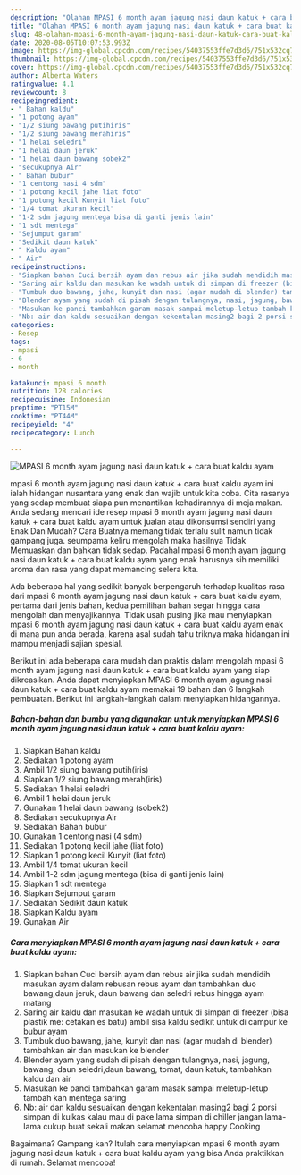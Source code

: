 ```yaml
---
description: "Olahan MPASI 6 month ayam jagung nasi daun katuk + cara buat kaldu ayam | Resep Bumbu MPASI 6 month ayam jagung nasi daun katuk + cara buat kaldu ayam Yang Enak Banget"
title: "Olahan MPASI 6 month ayam jagung nasi daun katuk + cara buat kaldu ayam | Resep Bumbu MPASI 6 month ayam jagung nasi daun katuk + cara buat kaldu ayam Yang Enak Banget"
slug: 48-olahan-mpasi-6-month-ayam-jagung-nasi-daun-katuk-cara-buat-kaldu-ayam-resep-bumbu-mpasi-6-month-ayam-jagung-nasi-daun-katuk-cara-buat-kaldu-ayam-yang-enak-banget
date: 2020-08-05T10:07:53.993Z
image: https://img-global.cpcdn.com/recipes/54037553ffe7d3d6/751x532cq70/mpasi-6-month-ayam-jagung-nasi-daun-katuk-cara-buat-kaldu-ayam-foto-resep-utama.jpg
thumbnail: https://img-global.cpcdn.com/recipes/54037553ffe7d3d6/751x532cq70/mpasi-6-month-ayam-jagung-nasi-daun-katuk-cara-buat-kaldu-ayam-foto-resep-utama.jpg
cover: https://img-global.cpcdn.com/recipes/54037553ffe7d3d6/751x532cq70/mpasi-6-month-ayam-jagung-nasi-daun-katuk-cara-buat-kaldu-ayam-foto-resep-utama.jpg
author: Alberta Waters
ratingvalue: 4.1
reviewcount: 8
recipeingredient:
- " Bahan kaldu"
- "1 potong ayam"
- "1/2 siung bawang putihiris"
- "1/2 siung bawang merahiris"
- "1 helai seledri"
- "1 helai daun jeruk"
- "1 helai daun bawang sobek2"
- "secukupnya Air"
- " Bahan bubur"
- "1 centong nasi 4 sdm"
- "1 potong kecil jahe liat foto"
- "1 potong kecil Kunyit liat foto"
- "1/4 tomat ukuran kecil"
- "1-2 sdm jagung mentega bisa di ganti jenis lain"
- "1 sdt mentega"
- "Sejumput garam"
- "Sedikit daun katuk"
- " Kaldu ayam"
- " Air"
recipeinstructions:
- "Siapkan bahan Cuci bersih ayam dan rebus air jika sudah mendidih masukan ayam dalam rebusan rebus ayam dan tambahkan duo bawang,daun jeruk, daun bawang dan seledri rebus hingga ayam matang"
- "Saring air kaldu dan masukan ke wadah untuk di simpan di freezer (bisa plastik me: cetakan es batu) ambil sisa kaldu sedikit untuk di campur ke bubur ayam"
- "Tumbuk duo bawang, jahe, kunyit dan nasi (agar mudah di blender) tambahkan air dan masukan ke blender"
- "Blender ayam yang sudah di pisah dengan tulangnya, nasi, jagung, bawang, daun seledri,daun bawang, tomat, daun katuk, tambahkan kaldu dan air"
- "Masukan ke panci tambahkan garam masak sampai meletup-letup tambah kan mentega saring"
- "Nb: air dan kaldu sesuaikan dengan kekentalan masing2 bagi 2 porsi simpan di kulkas kalau mau di pake lama simpan di chiller jangan lama-lama cukup buat sekali makan selamat mencoba happy Cooking"
categories:
- Resep
tags:
- mpasi
- 6
- month

katakunci: mpasi 6 month 
nutrition: 128 calories
recipecuisine: Indonesian
preptime: "PT15M"
cooktime: "PT44M"
recipeyield: "4"
recipecategory: Lunch

---
```



![MPASI 6 month ayam jagung nasi daun katuk + cara buat kaldu ayam](https://img-global.cpcdn.com/recipes/54037553ffe7d3d6/751x532cq70/mpasi-6-month-ayam-jagung-nasi-daun-katuk-cara-buat-kaldu-ayam-foto-resep-utama.jpg)


mpasi 6 month ayam jagung nasi daun katuk + cara buat kaldu ayam ini ialah hidangan nusantara yang enak dan wajib untuk kita coba. Cita rasanya yang sedap membuat siapa pun menantikan kehadirannya di meja makan.
Anda sedang mencari ide resep mpasi 6 month ayam jagung nasi daun katuk + cara buat kaldu ayam untuk jualan atau dikonsumsi sendiri yang Enak Dan Mudah? Cara Buatnya memang tidak terlalu sulit namun tidak gampang juga. seumpama keliru mengolah maka hasilnya Tidak Memuaskan dan bahkan tidak sedap. Padahal mpasi 6 month ayam jagung nasi daun katuk + cara buat kaldu ayam yang enak harusnya sih memiliki aroma dan rasa yang dapat memancing selera kita.



Ada beberapa hal yang sedikit banyak berpengaruh terhadap kualitas rasa dari mpasi 6 month ayam jagung nasi daun katuk + cara buat kaldu ayam, pertama dari jenis bahan, kedua pemilihan bahan segar hingga cara mengolah dan menyajikannya. Tidak usah pusing jika mau menyiapkan mpasi 6 month ayam jagung nasi daun katuk + cara buat kaldu ayam enak di mana pun anda berada, karena asal sudah tahu triknya maka hidangan ini mampu menjadi sajian spesial.


Berikut ini ada beberapa cara mudah dan praktis dalam mengolah mpasi 6 month ayam jagung nasi daun katuk + cara buat kaldu ayam yang siap dikreasikan. Anda dapat menyiapkan MPASI 6 month ayam jagung nasi daun katuk + cara buat kaldu ayam memakai 19 bahan dan 6 langkah pembuatan. Berikut ini langkah-langkah dalam menyiapkan hidangannya.

<!--inarticleads1-->

##### Bahan-bahan dan bumbu yang digunakan untuk menyiapkan MPASI 6 month ayam jagung nasi daun katuk + cara buat kaldu ayam:

1. Siapkan  Bahan kaldu
1. Sediakan 1 potong ayam
1. Ambil 1/2 siung bawang putih(iris)
1. Siapkan 1/2 siung bawang merah(iris)
1. Sediakan 1 helai seledri
1. Ambil 1 helai daun jeruk
1. Gunakan 1 helai daun bawang (sobek2)
1. Sediakan secukupnya Air
1. Sediakan  Bahan bubur
1. Gunakan 1 centong nasi (4 sdm)
1. Sediakan 1 potong kecil jahe (liat foto)
1. Siapkan 1 potong kecil Kunyit (liat foto)
1. Ambil 1/4 tomat ukuran kecil
1. Ambil 1-2 sdm jagung mentega (bisa di ganti jenis lain)
1. Siapkan 1 sdt mentega
1. Siapkan Sejumput garam
1. Sediakan Sedikit daun katuk
1. Siapkan  Kaldu ayam
1. Gunakan  Air




<!--inarticleads2-->

##### Cara menyiapkan MPASI 6 month ayam jagung nasi daun katuk + cara buat kaldu ayam:

1. Siapkan bahan Cuci bersih ayam dan rebus air jika sudah mendidih masukan ayam dalam rebusan rebus ayam dan tambahkan duo bawang,daun jeruk, daun bawang dan seledri rebus hingga ayam matang
1. Saring air kaldu dan masukan ke wadah untuk di simpan di freezer (bisa plastik me: cetakan es batu) ambil sisa kaldu sedikit untuk di campur ke bubur ayam
1. Tumbuk duo bawang, jahe, kunyit dan nasi (agar mudah di blender) tambahkan air dan masukan ke blender
1. Blender ayam yang sudah di pisah dengan tulangnya, nasi, jagung, bawang, daun seledri,daun bawang, tomat, daun katuk, tambahkan kaldu dan air
1. Masukan ke panci tambahkan garam masak sampai meletup-letup tambah kan mentega saring
1. Nb: air dan kaldu sesuaikan dengan kekentalan masing2 bagi 2 porsi simpan di kulkas kalau mau di pake lama simpan di chiller jangan lama-lama cukup buat sekali makan selamat mencoba happy Cooking




Bagaimana? Gampang kan? Itulah cara menyiapkan mpasi 6 month ayam jagung nasi daun katuk + cara buat kaldu ayam yang bisa Anda praktikkan di rumah. Selamat mencoba!
